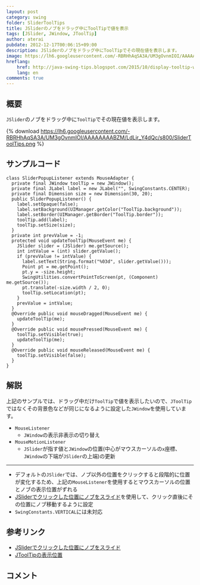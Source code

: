 ```yaml
---
layout: post
category: swing
folder: SliderToolTips
title: JSliderのノブをドラッグ中にToolTipで値を表示
tags: [JSlider, JWindow, JToolTip]
author: aterai
pubdate: 2012-12-17T00:06:15+09:00
description: JSliderのノブをドラッグ中にToolTipでその現在値を表示します。
image: https://lh6.googleusercontent.com/-RBRHhAqSA3A/UM3gOvnmIOI/AAAAAAAABZM/LdLir_Y4dQc/s800/SliderToolTips.png
hreflang:
    href: http://java-swing-tips.blogspot.com/2015/10/display-tooltip-while-dragging-jslider.html
    lang: en
comments: true
---
```

## 概要
`JSlider`のノブをドラッグ中に`ToolTip`でその現在値を表示します。

{% download https://lh6.googleusercontent.com/-RBRHhAqSA3A/UM3gOvnmIOI/AAAAAAAABZM/LdLir_Y4dQc/s800/SliderToolTips.png %}

## サンプルコード
<pre class="prettyprint"><code>class SliderPopupListener extends MouseAdapter {
  private final JWindow toolTip = new JWindow();
  private final JLabel label = new JLabel("", SwingConstants.CENTER);
  private final Dimension size = new Dimension(30, 20);
  public SliderPopupListener() {
    label.setOpaque(false);
    label.setBackground(UIManager.getColor("ToolTip.background"));
    label.setBorder(UIManager.getBorder("ToolTip.border"));
    toolTip.add(label);
    toolTip.setSize(size);
  }
  private int prevValue = -1;
  protected void updateToolTip(MouseEvent me) {
    JSlider slider = (JSlider) me.getSource();
    int intValue = (int) slider.getValue();
    if (prevValue != intValue) {
      label.setText(String.format("%03d", slider.getValue()));
      Point pt = me.getPoint();
      pt.y = -size.height;
      SwingUtilities.convertPointToScreen(pt, (Component) me.getSource());
      pt.translate(-size.width / 2, 0);
      toolTip.setLocation(pt);
    }
    prevValue = intValue;
  }
  @Override public void mouseDragged(MouseEvent me) {
    updateToolTip(me);
  }
  @Override public void mousePressed(MouseEvent me) {
    toolTip.setVisible(true);
    updateToolTip(me);
  }
  @Override public void mouseReleased(MouseEvent me) {
    toolTip.setVisible(false);
  }
}
</code></pre>

## 解説
上記のサンプルでは、ドラッグ中だけ`ToolTip`で値を表示したいので、`JToolTip`ではなくその背景色などが同じになるように設定した`JWindow`を使用しています。

- `MouseListener`
    - `JWindow`の表示非表示の切り替え
- `MouseMotionListener`
    - `JSlider`が指す値と`JWindow`の位置(中心がマウスカーソルの`x`座標、`JWindow`の下端が`JSlider`の上端)の更新

<!-- dummy comment line for breaking list -->

- - - -
- デフォルトの`JSlider`では、ノブ以外の位置をクリックすると段階的に位置が変化するため、上記の`MouseListener`を使用するとマウスカーソルの位置とノブの表示位置がずれる
- [JSliderでクリックした位置にノブをスライド](http://ateraimemo.com/Swing/JumpToClickedPositionSlider.html)を使用して、クリック直後にその位置にノブ移動するように設定
- `SwingConstants.VERTICAL`には未対応

<!-- dummy comment line for breaking list -->

## 参考リンク
- [JSliderでクリックした位置にノブをスライド](http://ateraimemo.com/Swing/JumpToClickedPositionSlider.html)
- [JToolTipの表示位置](http://ateraimemo.com/Swing/ToolTipLocation.html)

<!-- dummy comment line for breaking list -->

## コメント
